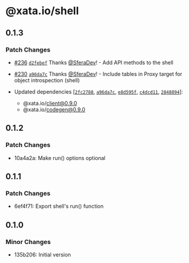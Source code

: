 # @xata.io/shell

## 0.1.3

### Patch Changes

- [#236](https://github.com/xataio/client-ts/pull/236) [`d2febef`](https://github.com/xataio/client-ts/commit/d2febef5176b1123f38f1619effcd917215ed17c) Thanks [@SferaDev](https://github.com/SferaDev)! - Add API methods to the shell

* [#230](https://github.com/xataio/client-ts/pull/230) [`a96da7c`](https://github.com/xataio/client-ts/commit/a96da7c8b548604ed25001390992531537675a44) Thanks [@SferaDev](https://github.com/SferaDev)! - Include tables in Proxy target for object introspection (shell)

* Updated dependencies [[`2fc2788`](https://github.com/xataio/client-ts/commit/2fc2788e583c047ffb2cd693f053f60ce608149c), [`a96da7c`](https://github.com/xataio/client-ts/commit/a96da7c8b548604ed25001390992531537675a44), [`e8d595f`](https://github.com/xataio/client-ts/commit/e8d595f54efe126b39c78cc771a5d69c551f4fba), [`c4dcd11`](https://github.com/xataio/client-ts/commit/c4dcd110d8f9dc3a7e4510f2f00257c9109e51fa), [`2848894`](https://github.com/xataio/client-ts/commit/284889446bbac5d6737086bf01a588d97b841730)]:
  - @xata.io/client@0.9.0
  - @xata.io/codegen@0.9.0

## 0.1.2

### Patch Changes

- 10a4a2a: Make run() options optional

## 0.1.1

### Patch Changes

- 6ef4f71: Export shell's run() function

## 0.1.0

### Minor Changes

- 135b206: Initial version
